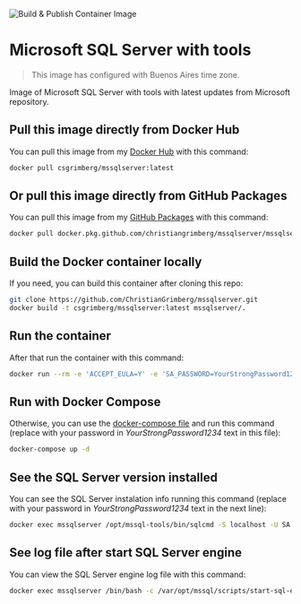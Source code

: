 ![Build & Publish Container Image](https://github.com/ChristianGrimberg/mssqlserver/workflows/Build%20&%20Publish%20Container%20Image/badge.svg?branch=main)

# Microsoft SQL Server with tools

> This image has configured with Buenos Aires time zone.

Image of Microsoft SQL Server with tools with latest updates from Microsoft repository.

## Pull this image directly from Docker Hub

You can pull this image from my [Docker Hub](https://hub.docker.com/r/csgrimberg/mssqlserver) with this command:

```bash
docker pull csgrimberg/mssqlserver:latest
```

## Or pull this image directly from GitHub Packages

You can pull this image from my [GitHub Packages](https://github.com/ChristianGrimberg?tab=packages) with this command:

```bash
docker pull docker.pkg.github.com/christiangrimberg/mssqlserver/mssqlserver:latest
```

## Build the Docker container locally

If you need, you can build this container after cloning this repo:

```bash
git clone https://github.com/ChristianGrimberg/mssqlserver.git
docker build -t csgrimberg/mssqlserver:latest mssqlserver/.
```

## Run the container

After that run the container with this command:

```bash
docker run --rm -e 'ACCEPT_EULA=Y' -e 'SA_PASSWORD=YourStrongPassword1234' -e 'MSSQL_PID=Express' -p 0.0.0.0:1433:1433 --name mssqlserver -d csgrimberg/mssqlserver:latest
```

## Run with Docker Compose

Otherwise, you can use the [docker-compose file](docker-compose.yml) and run this command (replace with your password in _YourStrongPassword1234_ text in this file):

```bash
docker-compose up -d
```

## See the SQL Server version installed

You can see the SQL Server instalation info running this command (replace with your password in _YourStrongPassword1234_ text in the next line):

```bash
docker exec mssqlserver /opt/mssql-tools/bin/sqlcmd -S localhost -U SA -P 'YourStrongPassword1234' -Q 'SELECT @@VERSION'
```

## See log file after start SQL Server engine

You can view the SQL Server engine log file with this command:

```bash
docker exec mssqlserver /bin/bash -c /var/opt/mssql/scripts/start-sql-engine.sh
```